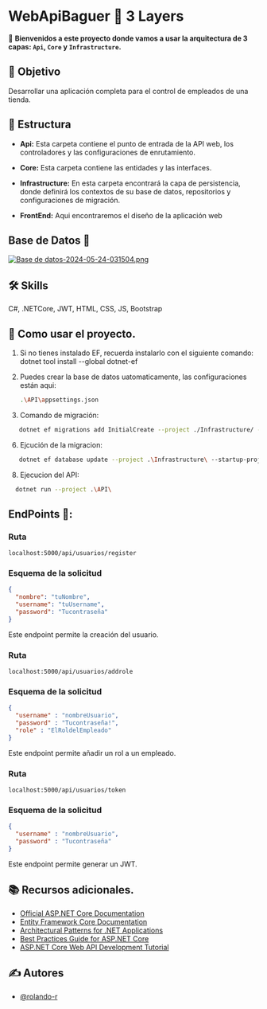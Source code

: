# WebApiBaguer 👕 3 Layers

🚀 **Bienvenidos a este proyecto donde vamos a usar la arquitectura de 3 capas: `Api`, `Core` y `Infrastructure`.**

## 🎯 Objetivo

Desarrollar una aplicación completa para el control de empleados de una tienda.

## 📂 Estructura

- **Api:** Esta carpeta contiene el punto de entrada de la API web, los controladores y las configuraciones de enrutamiento.

- **Core:** Esta carpeta contiene las entidades y las interfaces. 

- **Infrastructure:** En esta carpeta encontrará la capa de persistencia, donde definirá los contextos de su base de datos, repositorios y configuraciones de migración.

- **FrontEnd:** Aqui encontraremos el diseño de la aplicación web

## Base de Datos 🏬
[![Base de datos-2024-05-24-031504.png](https://i.postimg.cc/X7RnfYxC/Captura-de-pantalla-2024-05-24-031504.png)](https://postimg.cc/BXCWssrS)

## 🛠 Skills

C#, .NETCore, JWT, HTML, CSS, JS, Bootstrap

## 📖 Como usar el proyecto.

1. Si no tienes instalado EF, recuerda instalarlo con el siguiente comando: dotnet tool install --global dotnet-ef
   
2. Puedes crear la base de datos uatomaticamente, las configuraciones están aqui:
   ```bash
   .\API\appsettings.json
   ```

4. Comando de migración:
```bash
   dotnet ef migrations add InitialCreate --project ./Infrastructure/ --startup-project ./API/ --output-dir ./Data/Migrations
```
6. Ejcución de la migracion:
```bash
   dotnet ef database update --project .\Infrastructure\ --startup-project .\API\
```
8. Ejecucion del API:
```bash
  dotnet run --project .\API\
```

## EndPoints 🤖: 

### Ruta

`localhost:5000/api/usuarios/register`

### Esquema de la solicitud

```json
{
  "nombre": "tuNombre",
  "username": "tuUsername",
  "password": "Tucontraseña"
}
```
Este endpoint permite la creación del usuario.

### Ruta

`localhost:5000/api/usuarios/addrole`

### Esquema de la solicitud

```json
{
  "username" : "nombreUsuario",
  "password" : "Tucontraseña!",
  "role" : "ElRoldelEmpleado"
}
```
Este endpoint permite añadir un rol a un empleado.

### Ruta

`localhost:5000/api/usuarios/token`

### Esquema de la solicitud

```json
{
  "username" : "nombreUsuario",
  "password" : "Tucontraseña"
}
```
Este endpoint permite generar un JWT.



## 📚 Recursos adicionales.

- [Official ASP.NET Core Documentation](https://docs.microsoft.com/aspnet/core)
- [Entity Framework Core Documentation](https://docs.microsoft.com/ef/core)
- [Architectural Patterns for .NET Applications](https://docs.microsoft.com/dotnet/architecture/)
- [Best Practices Guide for ASP.NET Core](https://dotnet.microsoft.com/learn/web/aspnet-best-practices)
- [ASP.NET Core Web API Development Tutorial](https://docs.microsoft.com/aspnet/core/tutorials/first-web-api)

## ✍️ Autores

- [@rolando-r](https://www.github.com/rolando-r)
